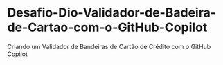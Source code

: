 # Desafio-Dio-Validador-de-Badeira-de-Cartao-com-o-GitHub-Copilot
Criando um Validador de Bandeiras de Cartão de Crédito com o GitHub Copilot
